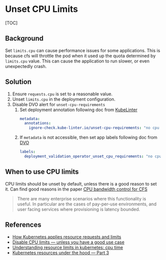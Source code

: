 # Unset CPU Limits

[TOC]

## Background

Set `limits.cpu` can cause performance issues for some applications.
This is because cfs will throttle the pod when it used up the quota determined by `limits.cpu` value.
This can cause the application to run slower, or even unexpectedly crash.

## Solution

1. Ensure `requests.cpu` is set to a reasonable value.
1. Unset `limits.cpu` in the deployment configuration.
1. Disable DVO alert for `unset-cpu-requirements`
   1. Set deployment annotation following doc from [KubeLinter](https://docs.kubelinter.io/#/configuring-kubelinter?id=ignoring-violations-for-specific-cases)
        ```yaml
        metadata:
          annotations:
            ignore-check.kube-linter.io/unset-cpu-requirements: "no cpu limits"
        ```
   1. If `metadata` is not accessible, then set app labels following doc from [DVO](/docs/app-sre/dvo.md#disable-dvo-checks)
        ```yaml
        labels:
          deployment_validation_operator_unset_cpu_requirements: "no cpu limits"
        ```

## When to use CPU limits

CPU limits should be unset by default, unless there is a good reason to set it.
Can find good reasons in the paper [CPU bandwidth control for CFS](https://research.google/pubs/pub36669/)

> There are many enterprise scenarios where this functionality is useful.
> In particular are the cases of pay-per-use environments,
> and user facing services where provisioning is latency bounded.


## References

* [How Kubernetes applies resource requests and limits](https://kubernetes.io/docs/concepts/configuration/manage-resources-containers/#how-pods-with-resource-limits-are-run)
* [Disable CPU limits — unless you have a good use case](https://learnk8s.io/production-best-practices#:~:text=Disable%20CPU%20limits%20%E2%80%94%20unless%20you%20have%20a%20good%20use%20case)
* [Understanding resource limits in kubernetes: cpu time](https://medium.com/@betz.mark/understanding-resource-limits-in-kubernetes-cpu-time-9eff74d3161b)
* [Kubernetes resources under the hood — Part 3](https://medium.com/directeam/kubernetes-resources-under-the-hood-part-3-6ee7d6015965)
